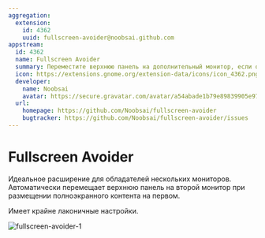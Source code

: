 ```yaml
---
aggregation:
  extension:
    id: 4362
    uuid: fullscreen-avoider@noobsai.github.com
appstream:
  id: 4362
  name: Fullscreen Avoider
  summary: Переместите верхнюю панель на дополнительный монитор, если основной работает в полноэкранном режиме
  icon: https://extensions.gnome.org/extension-data/icons/icon_4362.png
  developer:
    name: Noobsai
    avatar: https://secure.gravatar.com/avatar/a54abade1b79e89839905e97c16b5fdb?d=mm&s=128
  url:
    homepage: https://github.com/Noobsai/fullscreen-avoider
    bugtracker: https://github.com/Noobsai/fullscreen-avoider/issues
---
```


# Fullscreen Avoider

Идеальное расширение для обладателей нескольких мониторов. Автоматически перемещает верхнюю панель на второй монитор при размещении полноэкранного контента на первом.

Имеет крайне лаконичные настройки.

![fullscreen-avoider-1](/extensions/fullscreen-avoider/fullscreen-avoider-1.png)

<!--@include: @extensions/.parts/show-install-steps.md-->
